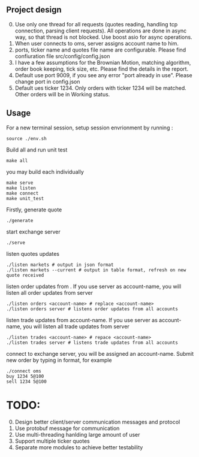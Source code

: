 Project design
-------
0. Use only one thread for all requests (quotes reading, handling tcp connection, parsing client requests). All operations are done in async way, so that thread is not blocked. Use boost asio for async operations.
0. When user connects to oms, server assigns account name to him.
0. ports, ticker name and quotes file name are configurable. Please find confiuration file src/config/config.json
0. I have a few assumptions for the Brownian Motion, matching algorithm, order book keeping, tick size, etc. Please find the details in the report.
0. Default use port 9009, if you see any error "port already in use". Please change port in config.json
0. Default ues ticker 1234. Only orders with ticker 1234 will be matched. Other orders will be in Working status.


Usage
-------

For a new terminal session, setup session envrionment by running : 
```
source ./env.sh
```

Build all and run unit test
```
make all
```

you may build each individually
```
make serve
make listen
make connect
make unit_test
```

Firstly, generate quote
```
./generate
```

start exchange server
```
./serve
```

listen quotes updates
```
./listen markets # output in json format
./listen markets --current # output in table format, refresh on new quote received
```

listen order updates from <account-name>. If you use server as account-name, you will listen all order updates from server
```
./listen orders <account-name> # replace <account-name>
./listen orders server # listens order updates from all accounts
```

listen trade updates from account-name. If you use server as account-name, you will listen all trade updates from server
```
./listen trades <account-name> # repace <account-name>
./listen trades server # listens trade updates from all accounts
```

connect to exchange server, you will be assigned an account-name. Submit new order by typing in format, for example

```
./connect oms
buy 1234 5@100
sell 1234 5@100
```

TODO:
=============
0. Design better client/server communication messages and protocol
0. Use protobuf message for communication
0. Use multi-threading hanlding large amount of user
0. Support multiple ticker quotes
0. Separate more modules to achieve better testability